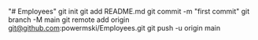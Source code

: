 "# Employees"  git init git add README.md git commit -m "first commit" git branch -M main git remote add origin git@github.com:powermski/Employees.git git push -u origin main
